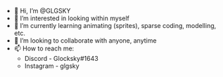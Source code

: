 - 👋 Hi, I’m @GLGSKY
- 👀 I’m interested in looking within myself
- 🌱 I’m currently learning animating (sprites), sparse coding, modelling, etc.
- 💞️ I’m looking to collaborate with anyone, anytime
- 📫 How to reach me:
     * Discord - Glocksky#1643
     * Instagram - glgsky


